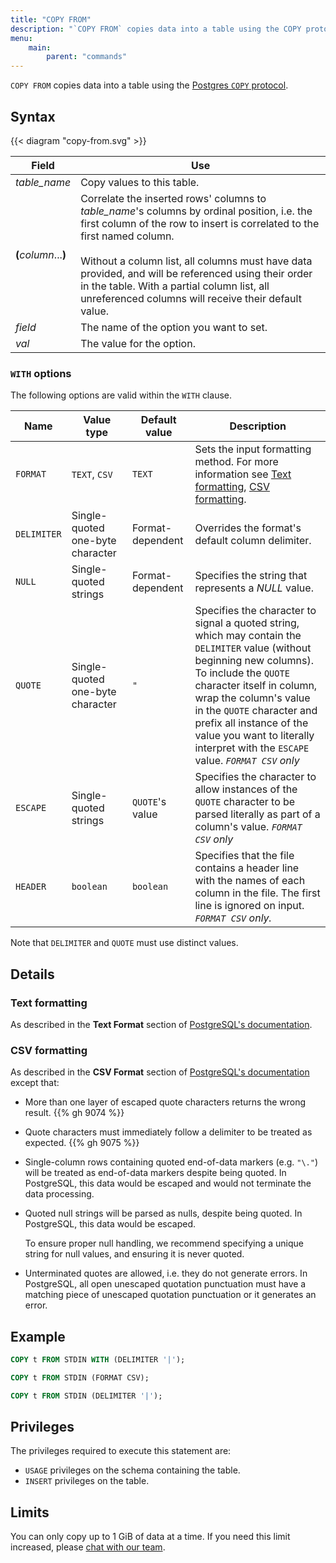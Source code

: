 ```yaml
---
title: "COPY FROM"
description: "`COPY FROM` copies data into a table using the COPY protocol."
menu:
    main:
        parent: "commands"
---
```


`COPY FROM` copies data into a table using the [Postgres `COPY` protocol][pg-copy-from].

## Syntax

{{< diagram "copy-from.svg" >}}

Field | Use
------|-----
_table_name_ | Copy values to this table.
**(**_column_...**)** | Correlate the inserted rows' columns to _table_name_'s columns by ordinal position, i.e. the first column of the row to insert is correlated to the first named column. <br/><br/>Without a column list, all columns must have data provided, and will be referenced using their order in the table. With a partial column list, all unreferenced columns will receive their default value.
_field_ | The name of the option you want to set.
_val_ | The value for the option.

### `WITH` options

The following options are valid within the `WITH` clause.

Name | Value type | Default value | Description
-----|-----------------|---------------|------------
`FORMAT` | `TEXT`, `CSV` | `TEXT` | Sets the input formatting method. For more information see [Text formatting](#text-formatting), [CSV formatting](#csv-formatting).
`DELIMITER` | Single-quoted one-byte character | Format-dependent | Overrides the format's default column delimiter.
`NULL` | Single-quoted strings | Format-dependent | Specifies the string that represents a _NULL_ value.
`QUOTE` | Single-quoted one-byte character | `"` | Specifies the character to signal a quoted string, which may contain the `DELIMITER` value (without beginning new columns). To include the `QUOTE` character itself in column, wrap the column's value in the `QUOTE` character and prefix all instance of the value you want to literally interpret with the `ESCAPE` value. _`FORMAT CSV` only_
`ESCAPE` | Single-quoted strings | `QUOTE`'s value | Specifies the character to allow instances of the `QUOTE` character to be parsed literally as part of a column's value. _`FORMAT CSV` only_
`HEADER`  | `boolean`   | `boolean`  | Specifies that the file contains a header line with the names of each column in the file. The first line is ignored on input.  _`FORMAT CSV` only._

Note that `DELIMITER` and `QUOTE` must use distinct values.

## Details

### Text formatting

As described in the **Text Format** section of [PostgreSQL's documentation][pg-copy-from].

### CSV formatting

As described in the **CSV Format** section of [PostgreSQL's documentation][pg-copy-from]
except that:

- More than one layer of escaped quote characters returns the wrong result.
  {{% gh 9074 %}}

- Quote characters must immediately follow a delimiter to be treated as
  expected. {{% gh 9075 %}}

- Single-column rows containing quoted end-of-data markers (e.g. `"\."`) will be
  treated as end-of-data markers despite being quoted. In PostgreSQL, this data
  would be escaped and would not terminate the data processing.

- Quoted null strings will be parsed as nulls, despite being quoted. In
  PostgreSQL, this data would be escaped.

  To ensure proper null handling, we recommend specifying a unique string for
  null values, and ensuring it is never quoted.

- Unterminated quotes are allowed, i.e. they do not generate errors. In
  PostgreSQL, all open unescaped quotation punctuation must have a matching
  piece of unescaped quotation punctuation or it generates an error.

## Example

```sql
COPY t FROM STDIN WITH (DELIMITER '|');
```

```sql
COPY t FROM STDIN (FORMAT CSV);
```

```sql
COPY t FROM STDIN (DELIMITER '|');
```

## Privileges

The privileges required to execute this statement are:

- `USAGE` privileges on the schema containing the table.
- `INSERT` privileges on the table.

[pg-copy-from]: https://www.postgresql.org/docs/14/sql-copy.html

## Limits

You can only copy up to 1 GiB of data at a time. If you need this limit increased, please [chat with our team](http://materialize.com/convert-account/).
